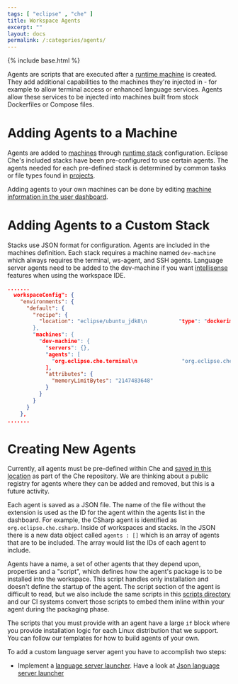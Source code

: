 ```yaml
---
tags: [ "eclipse" , "che" ]
title: Workspace Agents
excerpt: ""
layout: docs
permalink: /:categories/agents/
---
```

{% include base.html %}


Agents are scripts that are executed after a [runtime machine]({{base}}/docs/workspace-administration/ws-machines/index.html) is created. They add additional capabilities to the machines they're injected in - for example to allow terminal access or enhanced language services. Agents allow these services to be injected into machines built from stock Dockerfiles or Compose files.

# Adding Agents to a Machine  
Agents are added to [machines]({{base}}/docs/workspace-administration/ws-machines/index.html) through [runtime stack]({{base}}/docs/workspace-administration/ws-stacks/index.html) configuration. Eclipse Che's included stacks have been pre-configured to use certain agents. The agents needed for each pre-defined stack is determined by common tasks or file types found in [projects]({{base}}/docs/use-che-as-an-ide/ide-projects/index.html).

Adding agents to your own machines can be done by editing [machine information in the user dashboard]({{base}}/docs/workspace-administration/ws-machines/index.html).

# Adding Agents to a Custom Stack  
Stacks use JSON format for configuration. Agents are included in the machines definition. Each stack requires a machine named `dev-machine` which always requires the terminal, ws-agent, and SSH agents. Language server agents need to be added to the dev-machine if you want [intellisense]({{base}}/docs/use-che-as-an-ide/ide-intellisense/index.html) features when using the workspace IDE.
```json  
.......
  workspaceConfig": {
    "environments": {
      "default": {
        "recipe": {
          "location": "eclipse/ubuntu_jdk8\n          "type": "dockerimage"
        },
        "machines": {
          "dev-machine": {
            "servers": {},
            "agents": [
              "org.eclipse.che.terminal\n              "org.eclipse.che.ws-agent\n              "org.eclipse.che.ssh\n              "org.eclipse.che.ls.php"
            ],
            "attributes": {
              "memoryLimitBytes": "2147483648"
            }
          }
        }
      }
    },
.......

```

# Creating New Agents  
Currently, all agents must be pre-defined within Che and [saved in this location](https://github.com/eclipse/che/tree/master/wsmaster/che-core-api-agent/src/main/resources/agents) as part of the Che repository. We are thinking about a public registry for agents where they can be added and removed, but this is a future activity.

Each agent is saved as a JSON file. The name of the file without the extension is used as the ID for the agent within the agents list in the dashboard.  For example, the CSharp agent is identified as `org.eclipse.che.csharp`.  Inside of workspaces and stacks.  In the JSON there is a new data object called `agents : []` which is an array of agents that are to be included. The array would list the IDs of each agent to include.

Agents have a name, a set of other agents that they depend upon, properties and a "script", which defines how the agent's package is to be installed into the workspace. This script handles only installation and doesn't define the startup of the agent.  The script section of the agent is difficult to read, but we also include the same scripts in this [scripts directory](https://github.com/eclipse/che/blob/master/wsmaster/che-core-api-agent/src/main/resources/agents/org.eclipse.che.ls.php.json) and our CI systems convert those scripts to embed them inline within your agent during the packaging phase.

The scripts that you must provide with an agent have a large `if` block where you provide installation logic for each Linux distribution that we support. You can follow our templates for how to build agents of your own.

To add a custom language server agent you have to accomplish two steps:
* Implement a [language server launcher](https://github.com/eclipse/che/blob/master/wsagent/che-core-api-languageserver/src/main/java/org/eclipse/che/api/languageserver/launcher/LanguageServerLauncher.java). Have a look at [Json language server launcher](https://github.com/eclipse/che/blob/master/plugins/plugin-json/che-plugin-json-server/src/main/java/org/eclipse/che/plugin/json/languageserver/JsonLanguageServerLauncher.java)
